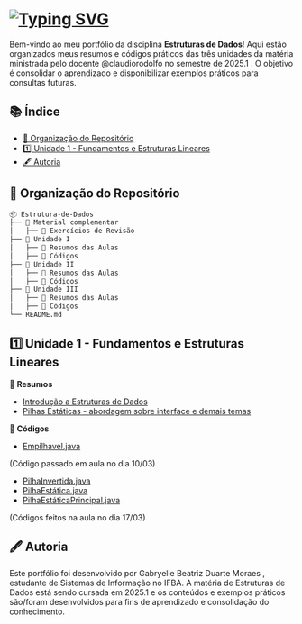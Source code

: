 # [![Typing SVG](https://readme-typing-svg.demolab.com?font=Press+Start+2P&pause=1000&color=B22EF7&width=438&height=55&lines=%F0%9F%93%8A+Estrutura+de+Dados;%F0%9F%8E%93+Gabryelle+Beatriz+Duarte+Moraes;%F0%9F%93%85+2025.1+;%F0%9F%93%9A+3%C2%B0+semestre)](https://git.io/typing-svg)

Bem-vindo ao meu portfólio da disciplina **Estruturas de Dados**! Aqui estão organizados meus resumos e códigos práticos das três unidades da matéria ministrada pelo docente @claudiorodolfo no semestre de 2025.1 . O objetivo é consolidar o aprendizado e disponibilizar exemplos práticos para consultas futuras.

## 📚 Índice  

- [📂 Organização do Repositório](#📂-organização-do-repositório)  
- [1️⃣ Unidade 1 - Fundamentos e Estruturas Lineares](#1️⃣-unidade-1---fundamentos-e-estruturas-lineares)  
- [🖋 Autoria](#🖋-autoria)

## 📂 Organização do Repositório  

```bash
📦 Estrutura-de-Dados
├── 📁 Material complementar
│   ├── 📁 Exercícios de Revisão
├── 📁 Unidade I
│   ├── 📁 Resumos das Aulas
│   ├── 📁 Códigos
├── 📁 Unidade II
│   ├── 📁 Resumos das Aulas
│   ├── 📁 Códigos
├── 📁 Unidade III
│   ├── 📁 Resumos das Aulas
│   ├── 📁 Códigos
└── README.md

```
## 1️⃣ Unidade 1 - Fundamentos e Estruturas Lineares  

📂 **Resumos**  
- [Introdução a Estruturas de Dados](Unidade%20I/Resumos%20das%20Aulas/Pilhas-%20Introdução.pdf)
- [Pilhas Estáticas - abordagem sobre interface e demais temas](Unidade%20I/Resumos%20das%20Aulas/Pilhas-%20Interfaces%20e%20Pilha%20invertida.pdf)




📂 **Códigos**  
- [Empilhavel.java](Unidade%20I/Códigos/Aula%2010.03/Empilhavel.java)
  
(Código passado em aula no dia 10/03)

- [PilhaInvertida.java](Unidade%20I/Códigos/Aula%2010.03/PilhaInvertida.java)
- [PilhaEstática.java](Unidade%20I/Códigos/Aula%2010.03/PilhaEstatica.java)
- [PilhaEstáticaPrincipal.java](Unidade%20I/Códigos/Aula%2010.03/PilhaEstaticaPrincipal.java)
  
(Códigos feitos na aula no dia 17/03)

## 🖋 Autoria
Este portfólio foi desenvolvido por Gabryelle Beatriz Duarte Moraes , estudante de Sistemas de Informação no IFBA. A matéria de Estruturas de Dados está sendo cursada em 2025.1 e os conteúdos e exemplos práticos são/foram desenvolvidos para fins de aprendizado e consolidação do conhecimento.
